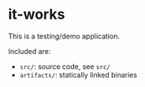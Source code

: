 # it-works

This is a testing/demo application. 

Included are:

* `src/`: source code, see `src/`
* `artifacts/`: statically linked binaries
